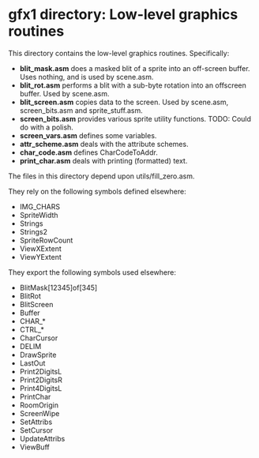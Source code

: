# gfx1 directory: Low-level graphics routines

This directory contains the low-level graphics routines. Specifically:

 * **blit_mask.asm** does a masked blit of a sprite into an off-screen
   buffer. Uses nothing, and is used by scene.asm.
 * **blit_rot.asm** performs a blit with a sub-byte rotation into an
   offscreen buffer. Used by scene.asm.
 * **blit_screen.asm** copies data to the screen. Used by scene.asm,
   screen_bits.asm and sprite_stuff.asm.
 * **screen_bits.asm** provides various sprite utility functions.
   TODO: Could do with a polish.
 * **screen_vars.asm** defines some variables.
 * **attr_scheme.asm** deals with the attribute schemes.
 * **char_code.asm** defines CharCodeToAddr.
 * **print_char.asm** deals with printing (formatted) text.

The files in this directory depend upon utils/fill_zero.asm.

They rely on the following symbols defined elsewhere:

 * IMG_CHARS
 * SpriteWidth
 * Strings
 * Strings2
 * SpriteRowCount
 * ViewXExtent
 * ViewYExtent

They export the following symbols used elsewhere:

 * BlitMask[12345]of[345]
 * BlitRot
 * BlitScreen
 * Buffer
 * CHAR_*
 * CTRL_*
 * CharCursor
 * DELIM
 * DrawSprite
 * LastOut
 * Print2DigitsL
 * Print2DigitsR
 * Print4DigitsL
 * PrintChar
 * RoomOrigin
 * ScreenWipe
 * SetAttribs
 * SetCursor
 * UpdateAttribs
 * ViewBuff
